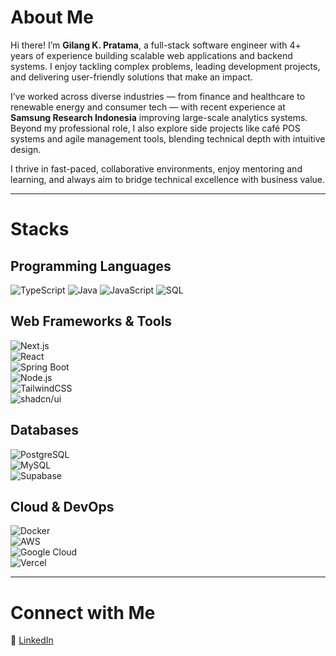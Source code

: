 # About Me

Hi there! I’m **Gilang K. Pratama**, a full-stack software engineer with 4+ years of experience building scalable web applications and backend systems. I enjoy tackling complex problems, leading development projects, and delivering user-friendly solutions that make an impact.  

I’ve worked across diverse industries — from finance and healthcare to renewable energy and consumer tech — with recent experience at **Samsung Research Indonesia** improving large-scale analytics systems. Beyond my professional role, I also explore side projects like café POS systems and agile management tools, blending technical depth with intuitive design.  

I thrive in fast-paced, collaborative environments, enjoy mentoring and learning, and always aim to bridge technical excellence with business value.

---

# Stacks

## Programming Languages

![TypeScript](https://img.shields.io/badge/-TypeScript-3178C6?style=for-the-badge&logo=typescript&logoColor=white) ![Java](https://img.shields.io/badge/Java-F0900A?style=for-the-badge&logo=java&logoColor=white) ![JavaScript](https://img.shields.io/badge/JavaScript-F7DF1E?style=for-the-badge&logo=javascript&logoColor=black) ![SQL](https://img.shields.io/badge/SQL-336791?style=for-the-badge&logo=postgresql&logoColor=white)

## Web Frameworks & Tools

![Next.js](https://img.shields.io/badge/-Next.js-000000?style=for-the-badge&logo=next.js&logoColor=white)  
![React](https://img.shields.io/badge/-React-066d89?style=for-the-badge&logo=react&logoColor=white)  
![Spring Boot](https://img.shields.io/badge/-SpringBoot-6DB33F?style=for-the-badge&logo=springboot&logoColor=white)  
![Node.js](https://img.shields.io/badge/-Node.js-43853D?style=for-the-badge&logo=node.js&logoColor=white)  
![TailwindCSS](https://img.shields.io/badge/-TailwindCSS-06B6D4?style=for-the-badge&logo=tailwindcss&logoColor=white)  
![shadcn/ui](https://img.shields.io/badge/-shadcn/ui-000000?style=for-the-badge&logo=react&logoColor=white)

## Databases

![PostgreSQL](https://img.shields.io/badge/-PostgreSQL-4169E1?style=for-the-badge&logo=postgresql&logoColor=white)  
![MySQL](https://img.shields.io/badge/-MySQL-4479A1?style=for-the-badge&logo=mysql&logoColor=white)  
![Supabase](https://img.shields.io/badge/-Supabase-3FCF8E?style=for-the-badge&logo=supabase&logoColor=white)

## Cloud & DevOps

![Docker](https://img.shields.io/badge/-Docker-2496ED?style=for-the-badge&logo=docker&logoColor=white)  
![AWS](https://img.shields.io/badge/-AWS-FF9900?style=for-the-badge&logo=amazonaws&logoColor=white)  
![Google Cloud](https://img.shields.io/badge/-GoogleCloud-4285F4?style=for-the-badge&logo=googlecloud&logoColor=white)  
![Vercel](https://img.shields.io/badge/-Vercel-000000?style=for-the-badge&logo=vercel&logoColor=white)

---

# Connect with Me

📌 [LinkedIn](https://www.linkedin.com/in/gilang-pratam/)